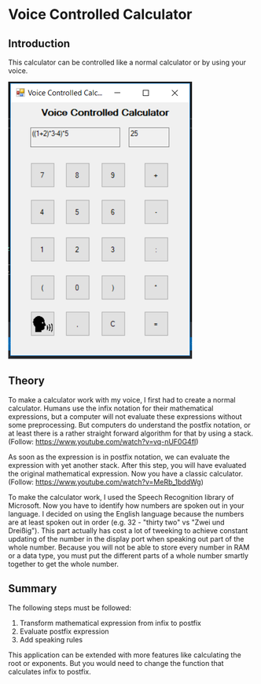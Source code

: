 # Voice Controlled Calculator
## Introduction
This calculator can be controlled like a normal calculator or by using your voice.  
  
![alt text](https://github.com/lulu98/voice-controlled-calculator/blob/master/thumbnail.PNG)
## Theory
To make a calculator work with my voice, I first had to create a normal calculator. Humans use the infix notation for their mathematical expressions, but a computer will not evaluate these expressions without some preprocessing. But computers do understand the postfix notation, or at least there is a rather straight forward algorithm for that by using a stack.  
(Follow: https://www.youtube.com/watch?v=vq-nUF0G4fI)   
  
As soon as the expression is in postfix notation, we can evaluate the expression with yet another stack. After this step, you will have evaluated the original mathematical expression. Now you have a classic calculator.  
(Follow: https://www.youtube.com/watch?v=MeRb_1bddWg)   
  
To make the calculator work, I used the Speech Recognition library of Microsoft. Now you have to identify how numbers are spoken out in your language. I decided on using the English language because the numbers are at least spoken out in order (e.g. 32 - "thirty two" vs "Zwei und Dreißig"). This part actually has cost a lot of tweeking to achieve constant updating of the number in the display port when speaking out part of the whole number. Because you will not be able to store every number in RAM or a data type, you must put the different parts of a whole number smartly together to get the whole number.
## Summary
The following steps must be followed:  
1. Transform mathematical expression from infix to postfix
2. Evaluate postfix expression  
3. Add speaking rules  

This application can be extended with more features like calculating the root or exponents. But you would need to change the function that calculates infix to postfix.
